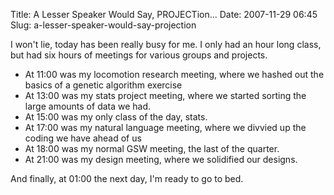 Title: A Lesser Speaker Would Say, PROJECTion...
Date: 2007-11-29 06:45
Slug: a-lesser-speaker-would-say-projection

I won't lie, today has been really busy for me. I only had an hour long
class, but had six hours of meetings for various groups and projects.

-   At 11:00 was my locomotion research meeting, where we hashed out the
    basics of a genetic algorithm exercise
-   At 13:00 was my stats project meeting, where we started sorting the
    large amounts of data we had.
-   At 15:00 was my only class of the day, stats.
-   At 17:00 was my natural language meeting, where we divvied up the
    coding we have ahead of us
-   At 18:00 was my normal GSW meeting, the last of the quarter.
-   At 21:00 was my design meeting, where we solidified our designs.

And finally, at 01:00 the next day, I'm ready to go to bed.

